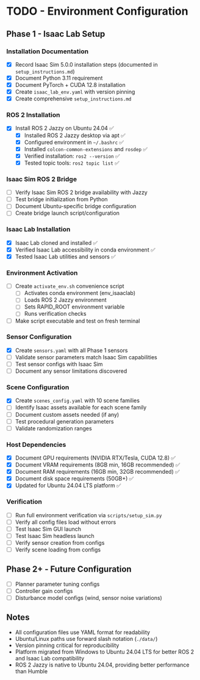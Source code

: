 # TODO - Environment Configuration

## Phase 1 - Isaac Lab Setup

### Installation Documentation
- [x] Record Isaac Sim 5.0.0 installation steps (documented in `setup_instructions.md`)
- [x] Document Python 3.11 requirement
- [x] Document PyTorch + CUDA 12.8 installation
- [x] Create `isaac_lab_env.yaml` with version pinning
- [x] Create comprehensive `setup_instructions.md`

### ROS 2 Installation
- [x] Install ROS 2 Jazzy on Ubuntu 24.04 ✅
  - [x] Installed ROS 2 Jazzy desktop via apt ✅
  - [x] Configured environment in `~/.bashrc` ✅
  - [x] Installed `colcon-common-extensions` and `rosdep` ✅
  - [x] Verified installation: `ros2 --version` ✅
  - [x] Tested topic tools: `ros2 topic list` ✅

### Isaac Sim ROS 2 Bridge
- [ ] Verify Isaac Sim ROS 2 bridge availability with Jazzy
- [ ] Test bridge initialization from Python
- [ ] Document Ubuntu-specific bridge configuration
- [ ] Create bridge launch script/configuration

### Isaac Lab Installation
- [x] Isaac Lab cloned and installed ✅
- [x] Verified Isaac Lab accessibility in conda environment ✅
- [x] Tested Isaac Lab utilities and sensors ✅

### Environment Activation
- [ ] Create `activate_env.sh` convenience script
  - [ ] Activates conda environment (env_isaaclab)
  - [ ] Loads ROS 2 Jazzy environment
  - [ ] Sets RAPID_ROOT environment variable
  - [ ] Runs verification checks
- [ ] Make script executable and test on fresh terminal

### Sensor Configuration
- [x] Create `sensors.yaml` with all Phase 1 sensors
- [ ] Validate sensor parameters match Isaac Sim capabilities
- [ ] Test sensor configs with Isaac Sim
- [ ] Document any sensor limitations discovered

### Scene Configuration
- [x] Create `scenes_config.yaml` with 10 scene families
- [ ] Identify Isaac assets available for each scene family
- [ ] Document custom assets needed (if any)
- [ ] Test procedural generation parameters
- [ ] Validate randomization ranges

### Host Dependencies
- [x] Document GPU requirements (NVIDIA RTX/Tesla, CUDA 12.8) ✅
- [x] Document VRAM requirements (8GB min, 16GB recommended) ✅
- [x] Document RAM requirements (16GB min, 32GB recommended) ✅
- [x] Document disk space requirements (50GB+) ✅
- [x] Updated for Ubuntu 24.04 LTS platform ✅

### Verification
- [ ] Run full environment verification via `scripts/setup_sim.py`
- [ ] Verify all config files load without errors
- [ ] Test Isaac Sim GUI launch
- [ ] Test Isaac Sim headless launch
- [ ] Verify sensor creation from configs
- [ ] Verify scene loading from configs

## Phase 2+ - Future Configuration
- [ ] Planner parameter tuning configs
- [ ] Controller gain configs
- [ ] Disturbance model configs (wind, sensor noise variations)

## Notes
- All configuration files use YAML format for readability
- Ubuntu/Linux paths use forward slash notation (`./data/`)
- Version pinning critical for reproducibility
- Platform migrated from Windows to Ubuntu 24.04 LTS for better ROS 2 and Isaac Lab compatibility
- ROS 2 Jazzy is native to Ubuntu 24.04, providing better performance than Humble
